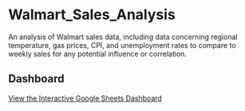 # Walmart_Sales_Analysis
 An analysis of Walmart sales data, including data concerning regional temperature, gas prices, CPI, and unemployment rates to compare to weekly sales for any potential influence or correlation.
## Dashboard
[View the Interactive Google Sheets Dashboard](https://docs.google.com/spreadsheets/d/e/2PACX-1vSTvqKJXJCk1wK_hYJ0Zpk9qr9hFYyLwQ1KQ3HYFQQJe93IjH-BVvmk8VlwoixlX75q4CgtnZMNP9ue/pub?gid=1976741430&single=true&output=csv)